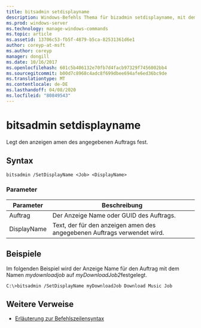 ```yaml
---
title: bitsadmin setdisplayname
description: Windows-Befehls Thema für bizadmin setdisplayname, mit dem der Anzeige Name des angegebenen Auftrags festgelegt wird.
ms.prod: windows-server
ms.technology: manage-windows-commands
ms.topic: article
ms.assetid: 13706c53-fb5f-4879-b5ca-82531361d6e1
author: coreyp-at-msft
ms.author: coreyp
manager: dongill
ms.date: 10/16/2017
ms.openlocfilehash: 601c5b406132e70fb7d4facb97329f7456002bb4
ms.sourcegitcommit: b00d7c8968c4adc8f699dbee694afe6ed36bc9de
ms.translationtype: MT
ms.contentlocale: de-DE
ms.lasthandoff: 04/08/2020
ms.locfileid: "80849543"
---
```

# <a name="bitsadmin-setdisplayname"></a>bitsadmin setdisplayname

Legt den anzeigen amen des angegebenen Auftrags fest.

## <a name="syntax"></a>Syntax

```
bitsadmin /SetDisplayName <Job> <DisplayName>
```

### <a name="parameters"></a>Parameter

|Parameter|Beschreibung|
|---------|-----------|
|Auftrag|Der Anzeige Name oder GUID des Auftrags.|
|DisplayName|Text, der für den anzeigen amen des angegebenen Auftrags verwendet wird.|

## <a name="examples"></a><a name=BKMK_examples></a>Beispiele

Im folgenden Beispiel wird der Anzeige Name für den Auftrag mit dem Namen *mydownloadjob* auf *myDownloadJob2*festgelegt.
```
C:\>bitsadmin /SetDisplayName myDownloadJob Download Music Job
```

## <a name="additional-references"></a>Weitere Verweise

- [Erläuterung zur Befehlszeilensyntax](command-line-syntax-key.md)